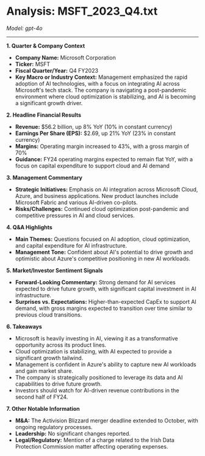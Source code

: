 # Analysis: MSFT_2023_Q4.txt

*Model: gpt-4o*

---

**1. Quarter & Company Context**
- **Company Name:** Microsoft Corporation
- **Ticker:** MSFT
- **Fiscal Quarter/Year:** Q4 FY2023
- **Key Macro or Industry Context:** Management emphasized the rapid adoption of AI technologies, with a focus on integrating AI across Microsoft's tech stack. The company is navigating a post-pandemic environment where cloud optimization is stabilizing, and AI is becoming a significant growth driver.

**2. Headline Financial Results**
- **Revenue:** $56.2 billion, up 8% YoY (10% in constant currency)
- **Earnings Per Share (EPS):** $2.69, up 21% YoY (23% in constant currency)
- **Margins:** Operating margin increased to 43%, with a gross margin of 70%
- **Guidance:** FY24 operating margins expected to remain flat YoY, with a focus on capital expenditure to support cloud and AI demand

**3. Management Commentary**
- **Strategic Initiatives:** Emphasis on AI integration across Microsoft Cloud, Azure, and business applications. New product launches include Microsoft Fabric and various AI-driven co-pilots.
- **Risks/Challenges:** Continued cloud optimization post-pandemic and competitive pressures in AI and cloud services.

**4. Q&A Highlights**
- **Main Themes:** Questions focused on AI adoption, cloud optimization, and capital expenditure for AI infrastructure.
- **Management Tone:** Confident about AI's potential to drive growth and optimistic about Azure's competitive positioning in new AI workloads.

**5. Market/Investor Sentiment Signals**
- **Forward-Looking Commentary:** Strong demand for AI services expected to drive future growth, with significant capital investment in AI infrastructure.
- **Surprises vs. Expectations:** Higher-than-expected CapEx to support AI demand, with gross margins expected to transition over time similar to previous cloud transitions.

**6. Takeaways**
- Microsoft is heavily investing in AI, viewing it as a transformative opportunity across its product lines.
- Cloud optimization is stabilizing, with AI expected to provide a significant growth tailwind.
- Management is confident in Azure's ability to capture new AI workloads and gain market share.
- The company is strategically positioned to leverage its data and AI capabilities to drive future growth.
- Investors should watch for AI-driven revenue contributions in the second half of FY24.

**7. Other Notable Information**
- **M&A:** The Activision Blizzard merger deadline extended to October, with ongoing regulatory processes.
- **Leadership:** No significant changes reported.
- **Legal/Regulatory:** Mention of a charge related to the Irish Data Protection Commission matter affecting operating expenses.